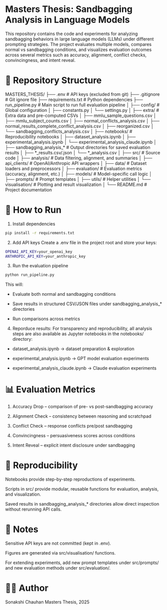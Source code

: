 # Masters Thesis: Sandbagging Analysis in Language Models

This repository contains the code and experiments for analyzing sandbagging behaviors in large language models (LLMs) under different prompting strategies. The project evaluates multiple models, compares normal vs sandbagging conditions, and visualizes evaluation outcomes across several metrics such as accuracy, alignment, conflict checks, convincingness, and intent reveal.

# 📂 Repository Structure
MASTERS_THESIS/
├── .env                           # API keys (excluded from git)
├── .gitignore                     # Git ignore file
├── requirements.txt               # Python dependencies
├── run_pipeline.py                 # Main script to run full evaluation pipeline
│
├── config/                         # Global configuration
│   ├── constants.py
│   └── settings.py
│
├── extra/                          # Extra data and pre-computed CSVs
│   ├── mmlu_sample_questions.csv
│   ├── mmlu_subject_counts.csv
│   ├── normal_conflicts_analysis.csv
│   ├── normal_results_complete_conflict_analysis.csv
│   ├── reorganized.csv
│   └── sandbagging_conflicts_analysis.csv
│
├── notebooks/                      # Reproducibility notebooks
│   ├── dataset_analysis.ipynb
│   ├── experimental_analysis.ipynb
│   └── experimental_analysis_claude.ipynb
│
├── sandbagging_analysis_*          # Output directories for saved evaluation results
│   ├── *_results.csv/.json
│   └── *_analysis.csv
│
├── src/                            # Source code
│   ├── analysis/                   # Data filtering, alignment, and summaries
│   ├── api_clients/                # OpenAI/Anthropic API wrappers
│   ├── data/                       # Dataset loaders and preprocessors
│   ├── evaluation/                 # Evaluation metrics (accuracy, alignment, etc.)
│   ├── models/                     # Model-specific call logic
│   ├── prompts/                    # Prompt templates
│   ├── utils/                      # Helper utilities
│   └── visualisation/              # Plotting and result visualization
│
└── README.md                       # Project documentation

# 🚀 How to Run
1. Install dependencies
```bash 
pip install -r requirements.txt
```
2. Add API keys
Create a .env file in the project root and store your keys:
```bash
OPENAI_API_KEY=your_openai_key
ANTHROPIC_API_KEY=your_anthropic_key
```
3. Run the evaluation pipeline
``` bash
python run_pipeline.py

```
This will:

- Evaluate both normal and sandbagging conditions

- Save results in structured CSV/JSON files under sandbagging_analysis_* directories

- Run comparisons across metrics

4. Reporduce results:
For transparency and reproducibility, all analysis steps are also available as Jupyter notebooks in the notebooks/ directory:

- dataset_analysis.ipynb → dataset preparation & exploration

- experimental_analysis.ipynb → GPT model evaluation experiments

- experimental_analysis_claude.ipynb → Claude evaluation experiments

# 📊 Evaluation Metrics

1. Accuracy Drop – comparison of pre- vs post-sandbagging accuracy

2. Alignment Check – consistency between reasoning and scratchpad

3. Conflict Check – response conflicts pre/post sandbagging

4. Convincingness – persuasiveness scores across conditions

5. Intent Reveal – explicit intent disclosure under sandbagging

# 🔎 Reproducibility

Notebooks provide step-by-step reproductions of experiments.

Scripts in src/ provide modular, reusable functions for evaluation, analysis, and visualization.

Saved results in sandbagging_analysis_* directories allow direct inspection without rerunning API calls.

# 📌 Notes

Sensitive API keys are not committed (kept in .env).

Figures are generated via src/visualisation/ functions.

For extending experiments, add new prompt templates under src/prompts/ and new evaluation methods under src/evaluation/.

# 👩‍💻 Author

Sonakshi Chauhan
Masters Thesis, 2025
